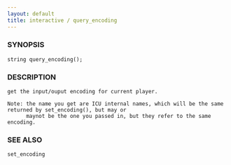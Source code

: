 ```yaml
---
layout: default
title: interactive / query_encoding
---
```


### SYNOPSIS

    string query_encoding();

### DESCRIPTION

    get the input/ouput encoding for current player.

    Note: the name you get are ICU internal names, which will be the same returned by set_encoding(), but may or
          maynot be the one you passed in, but they refer to the same encoding.

### SEE ALSO

    set_encoding

